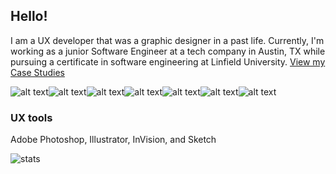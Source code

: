 ## Hello!
I am a UX developer that was a graphic designer in a past life. Currently, I'm working as a junior Software Engineer at a tech company in Austin, TX while pursuing a certificate in software engineering at Linfield University. 
[View my Case Studies](https://lrizal.com)

![alt text](https://img.shields.io/badge/javascript-white?style=for-the-badge&logo=javascript)![alt text](https://img.shields.io/badge/sass-white?style=for-the-badge&logo=sass)![alt text](https://img.shields.io/badge/css-white?style=for-the-badge&logo=css)![alt text](https://img.shields.io/badge/react-white?style=for-the-badge&logo=react)![alt text](https://img.shields.io/badge/node-white?style=for-the-badge&logo=node)![alt text](https://img.shields.io/badge/mysql-white?style=for-the-badge&logo=mysql)![alt text](https://img.shields.io/badge/java-white?style=for-the-badge&logo=java)

### UX tools
Adobe Photoshop, Illustrator, InVision, and Sketch 


![stats](https://github-readme-stats.vercel.app/api?username=elrizal&theme=buefy&show_icons=true)


